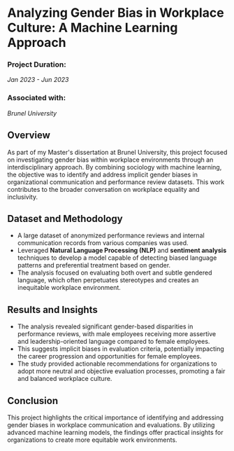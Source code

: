 # Analyzing Gender Bias in Workplace Culture: A Machine Learning Approach

### Project Duration: 
*Jan 2023 - Jun 2023*

### Associated with: 
*Brunel University*

## Overview
As part of my Master's dissertation at Brunel University, this project focused on investigating gender bias within workplace environments through an interdisciplinary approach. By combining sociology with machine learning, the objective was to identify and address implicit gender biases in organizational communication and performance review datasets. This work contributes to the broader conversation on workplace equality and inclusivity.

## Dataset and Methodology
* A large dataset of anonymized performance reviews and internal communication records from various companies was used.
* Leveraged **Natural Language Processing (NLP)** and **sentiment analysis** techniques to develop a model capable of detecting biased language patterns and preferential treatment based on gender.
* The analysis focused on evaluating both overt and subtle gendered language, which often perpetuates stereotypes and creates an inequitable workplace environment.

## Results and Insights
* The analysis revealed significant gender-based disparities in performance reviews, with male employees receiving more assertive and leadership-oriented language compared to female employees.
* This suggests implicit biases in evaluation criteria, potentially impacting the career progression and opportunities for female employees.
* The study provided actionable recommendations for organizations to adopt more neutral and objective evaluation processes, promoting a fair and balanced workplace culture.

## Conclusion
This project highlights the critical importance of identifying and addressing gender biases in workplace communication and evaluations. By utilizing advanced machine learning models, the findings offer practical insights for organizations to create more equitable work environments.

